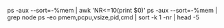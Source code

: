 ps -aux --sort=-%mem | awk 'NR<=10(print $0)'
ps -aux --sort=-%mem | grep node
ps -eo pmem,pcpu,vsize,pid,cmd | sort -k 1 -nr | head -5
